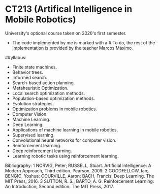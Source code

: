 # CT213 (Artifical Intelligence in Mobile Robotics)
University's optional course taken on 2020's first semester.
- The code implemented by me is marked with a # To do, the rest of the implementation is provided by the teacher Marcos Máximo.

##yllabus:
- Finite state machines.
- Behavior trees.
- Informed search.
- Search-based action planning.
- Metaheuristic Optimization.
- Local search optimization methods.
- Population-based optimization methods.
- Evolution strategies.
- Optimization problems in mobile robotics.
- Computer Vision.
- Machine Learning.
- Deep Learning. 
- Applications of machine learning in mobile robotics. 
- Supervised learning. 
- Convolutional neural networks for computer vision.
- Reinforcement learning.
- Deep reinforcement learning. 
- Learning robotic tasks using reinforcement learning.

Bibliography: 
1 NORVIG, Peter; RUSSELL, Stuart. Artificial Intelligence: A Modern Approach, Third edition. Pearson, 2009. 
2 GOODFELLOW, Ian;
BENGIO, Yoshua; COURVILLE, Aaron; BACH, Francis. Deep Learning. The MIT Press, 2016. 
3 SUTTON, R. S.; BARTO, A. G. Reinforcement Learning: An Introduction, Second edition. The MIT Press, 2017. 